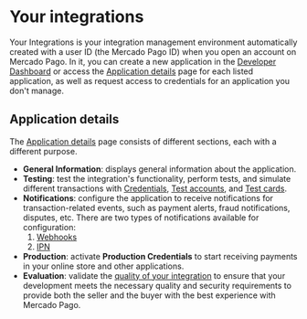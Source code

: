 # Your integrations

Your Integrations is your integration management environment automatically created with a user ID (the Mercado Pago ID) when you open an account on Mercado Pago. In it, you can create a new application in the [Developer Dashboard](/developers/panel/app) or access the [Application details](/developers/en/guides/additional-content/your-integrations/application-details) page for each listed application, as well as request access to credentials for an application you don't manage.

## Application details

The [Application details](/developers/en/guides/additional-content/your-integrations/application-details) page consists of different sections, each with a different purpose.
* **General Information**: displays general information about the application.
* **Testing**: test the integration's functionality, perform tests, and simulate different transactions with [Credentials](/developers/en/guides/additional-content/your-integrations/credentials), [Test accounts](/developers/en/guides/additional-content/your-integrations/test-accounts), and [Test cards](/developers/en/guides/additional-content/your-integrations/test-cards).
* **Notifications**: configure the application to receive notifications for transaction-related events, such as payment alerts, fraud notifications, disputes, etc. There are two types of notifications available for configuration:
    1. [Webhooks](/developers/en/guides/additional-content/your-integrations/webhooks)
    2. [IPN](/developers/en/guides/additional-content/your-integrations/ipn)
* **Production**: activate **Production Credentials** to start receiving payments in your online store and other applications.
* **Evaluation**: validate the [quality of your integration](/developers/en/guides/additional-content/homologator/homologator) to ensure that your development meets the necessary quality and security requirements to provide both the seller and the buyer with the best experience with Mercado Pago.